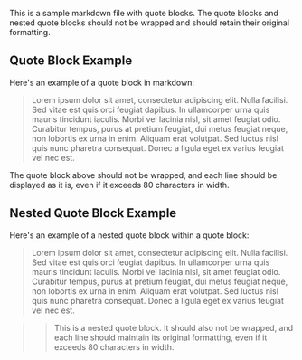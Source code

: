 This is a sample markdown file with quote blocks. The quote blocks and nested quote blocks should not be wrapped and should retain their original formatting.

## Quote Block Example

Here's an example of a quote block in markdown:

> Lorem ipsum dolor sit amet, consectetur adipiscing elit. Nulla facilisi. Sed vitae est quis orci feugiat dapibus. In ullamcorper urna quis mauris tincidunt iaculis. Morbi vel lacinia nisl, sit amet feugiat odio. Curabitur tempus, purus at pretium feugiat, dui metus feugiat neque, non lobortis ex urna in enim. Aliquam erat volutpat. Sed luctus nisl quis nunc pharetra consequat. Donec a ligula eget ex varius feugiat vel nec est.

The quote block above should not be wrapped, and each line should be displayed as it is, even if it exceeds 80 characters in width.

## Nested Quote Block Example

Here's an example of a nested quote block within a quote block:

> Lorem ipsum dolor sit amet, consectetur adipiscing elit. Nulla facilisi. Sed vitae est quis orci feugiat dapibus. In ullamcorper urna quis mauris tincidunt iaculis. Morbi vel lacinia nisl, sit amet feugiat odio. Curabitur tempus, purus at pretium feugiat, dui metus feugiat neque, non lobortis ex urna in enim. Aliquam erat volutpat. Sed luctus nisl quis nunc pharetra consequat. Donec a ligula eget ex varius feugiat vel nec est.

>> This is a nested quote block. It should also not be wrapped, and each line should maintain its original formatting, even if it exceeds 80 characters in width.
